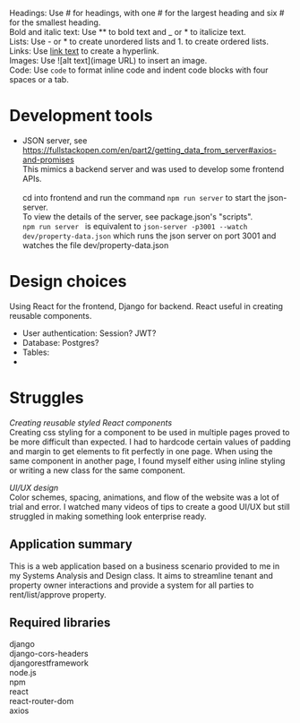 Headings: Use # for headings, with one # for the largest heading and six # for the smallest heading. <br>
Bold and italic text: Use ** to bold text and _ or * to italicize text.<br>
Lists: Use - or * to create unordered lists and 1. to create ordered lists.<br>
Links: Use [link text](URL) to create a hyperlink.<br>
Images: Use ![alt text](image URL) to insert an image.<br>
Code: Use `code` to format inline code and indent code blocks with four spaces or a tab.<br>

# Development tools
- JSON server, see https://fullstackopen.com/en/part2/getting_data_from_server#axios-and-promises<br>
This mimics a backend server and was used to develop some frontend APIs.<br><br>
cd into frontend and run the command
`npm run server`
to start the json-server.<br>
To view the details of the server, see package.json's "scripts".<br>
`npm run server ` is equivalent to `json-server -p3001 --watch dev/property-data.json`
which runs the json server on port 3001 and watches the file dev/property-data.json

# Design choices
Using React for the frontend, Django for backend. React useful in creating reusable components.

- User authentication: Session? JWT? 
- Database: Postgres?
- Tables: 
- 

# Struggles
*Creating reusable styled React components* <br>
Creating css styling for a component to be used in multiple pages proved to be more difficult than expected. I had to hardcode certain values of padding and margin to get elements to fit perfectly in one page. When using the same component in another page, I found myself either using inline styling or writing a new class for the same component. 

*UI/UX design* <br>
Color schemes, spacing, animations, and flow of the website was a lot of trial and error. I watched many videos of tips to create a good UI/UX but still struggled in making something look enterprise ready.


## Application summary
This is a web application based on a business scenario provided to me in my Systems Analysis and Design class. It aims to streamline tenant and property owner interactions and provide a system for all parties to rent/list/approve property.

## Required libraries
django<br>
django-cors-headers<br>
djangorestframework<br>
node.js<br>
npm<br>
react<br>
react-router-dom<br>
axios<br>
